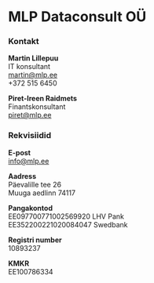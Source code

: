 # MLP Dataconsult OÜ

### Kontakt

**Martin Lillepuu**<br>
IT konsultant<br>
martin@mlp.ee<br>
+372 515 6450

**Piret-Ireen Raidmets**<br>
Finantskonsultant<br>
piret@mlp.ee

### Rekvisiidid
**E-post**<br>
info@mlp.ee

**Aadress**<br>
Päevalille tee 26<br>
Muuga aedlinn 74117

**Pangakontod**<br>
EE097700771002569920 LHV Pank<br>
EE352200221020084047 Swedbank

**Registri number**<br>
10893237<br>

**KMKR**<br>
EE100786334
